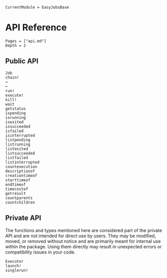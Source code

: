 ```@meta
CurrentModule = EasyJobsBase
```

# API Reference

```@contents
Pages = ["api.md"]
Depth = 2
```

## Public API

```@docs
Job
chain!
→
←
run!
execute!
kill!
wait
getstatus
ispending
isrunning
isexited
issucceeded
isfailed
isinterrupted
listpending
listrunning
listexited
listsucceeded
listfailed
listinterrupted
countexecution
descriptionof
creationtimeof
starttimeof
endtimeof
timecostof
getresult
countparents
countchildren
```

## Private API

The functions and types mentioned here are considered part of the private API and are not
intended for direct use by users. They may be modified, moved, or removed without notice and
are primarily meant for internal use within the package. Using them directly may result in
unexpected errors or compatibility issues in your code.

```@docs
Executor
launch!
singlerun!
```
